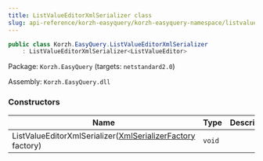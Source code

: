 ```yaml
---
title: ListValueEditorXmlSerializer class
slug: api-reference/korzh-easyquery/korzh-easyquery-namespace/listvalueeditorxmlserializer-class
---
```


```csharp
public class Korzh.EasyQuery.ListValueEditorXmlSerializer
    : ListValueEditorXmlSerializer<ListValueEditor>

```
Package: `Korzh.EasyQuery` (targets: `netstandard2.0`)

Assembly: `Korzh.EasyQuery.dll`

### Constructors

| Name | Type | Description | 
| --- | --- | --- | 
| ListValueEditorXmlSerializer([XmlSerializerFactory](//easyquery/docs/api-reference/korzh-easyquery/korzh-easyquery-namespace/xmlserializerfactory-class) factory) | `void` |  |